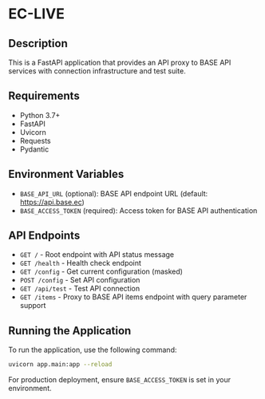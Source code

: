 # EC-LIVE

## Description
This is a FastAPI application that provides an API proxy to BASE API services with connection infrastructure and test suite.

## Requirements
- Python 3.7+
- FastAPI
- Uvicorn
- Requests
- Pydantic

## Environment Variables
- `BASE_API_URL` (optional): BASE API endpoint URL (default: https://api.base.ec)
- `BASE_ACCESS_TOKEN` (required): Access token for BASE API authentication

## API Endpoints
- `GET /` - Root endpoint with API status message
- `GET /health` - Health check endpoint
- `GET /config` - Get current configuration (masked)
- `POST /config` - Set API configuration  
- `GET /api/test` - Test API connection
- `GET /items` - Proxy to BASE API items endpoint with query parameter support

## Running the Application
To run the application, use the following command:

```bash
uvicorn app.main:app --reload
```

For production deployment, ensure `BASE_ACCESS_TOKEN` is set in your environment.
